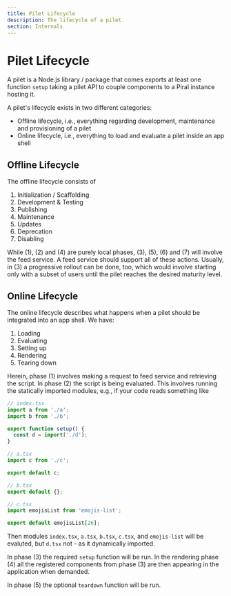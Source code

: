 ```yaml
---
title: Pilet Lifecycle
description: The lifecycle of a pilet.
section: Internals
---
```


# Pilet Lifecycle

A pilet is a Node.js library / package that comes exports at least one function `setup` taking a pilet API to couple components to a Piral instance hosting it.

A pilet's lifecycle exists in two different categories:

- Offline lifecycle, i.e., everything regarding development, maintenance and provisioning of a pilet
- Online lifecycle, i.e., everything to load and evaluate a pilet inside an app shell

## Offline Lifecycle

The offline lifecycle consists of

1. Initialization / Scaffolding
2. Development & Testing
3. Publishing
4. Maintenance
5. Updates
6. Deprecation
7. Disabling

While (1), (2) and (4) are purely local phases, (3), (5), (6) and (7) will involve the feed service. A feed service should support all of these actions. Usually, in (3) a progressive rollout can be done, too, which would involve starting only with a subset of users until the pilet reaches the desired maturity level.

## Online Lifecycle

The online lifecycle describes what happens when a pilet should be integrated into an app shell. We have:

1. Loading
2. Evaluating
3. Setting up
4. Rendering
5. Tearing down

Herein, phase (1) involves making a request to feed service and retrieving the script. In phase (2) the script is being evaluated. This involves running the statically imported modules, e.g., if your code reads something like

```js
// index.tsx
import a from './a';
import b from './b';

export function setup() {
  const d = import('./d');
}

// a.tsx
import c from './c';

export default c;

// b.tsx
export default {};

// c.tsx
import emojisList from 'emojis-list';

export default emojisList[26];
```

Then modules `index.tsx`, `a.tsx`, `b.tsx`, `c.tsx`, and `emojis-list` will be evaluted, but `d.tsx` not - as it dynamically imported.

In phase (3) the required `setup` function will be run. In the rendering phase (4) all the registered components from phase (3) are then appearing in the application when demanded.

In phase (5) the optional `teardown` function will be run.
